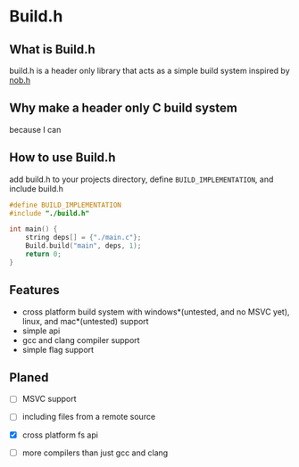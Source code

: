 # Build.h
## What is Build.h
build.h is a header only library that acts as a simple build system inspired by [nob.h](https://www.github.com/tsoding/nob.h)
## Why make a header only C build system 
because I can
## How to use Build.h
add build.h to your projects directory, define `BUILD_IMPLEMENTATION`, and include build.h
```C
#define BUILD_IMPLEMENTATION 
#include "./build.h"

int main() { 
    string deps[] = {"./main.c"};
    Build.build("main", deps, 1);
    return 0;
}
```

## Features
* cross platform build system with windows*(untested, and no MSVC yet), linux, and mac*(untested) support
* simple api
* gcc and clang compiler support
* simple flag support
## Planed 
- [ ] MSVC support
- [ ] including files from a remote source
- [x] cross platform fs api
- [ ] more compilers than just gcc and clang

